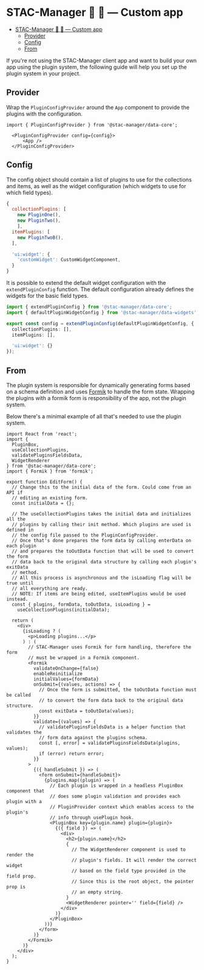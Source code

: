 # STAC-Manager 📡 📄 — Custom app

- [STAC-Manager 📡 📄 — Custom app](#stac-manager----custom-app)
  - [Provider](#provider)
  - [Config](#config)
  - [From](#from)

If you're not using the STAC-Manager client app and want to build your own app using the plugin system, the following guide will help you set up the plugin system in your project.

## Provider

Wrap the `PluginConfigProvider` around the `App` component to provide the plugins with the configuration.

```tsx
import { PluginConfigProvider } from '@stac-manager/data-core';

  <PluginConfigProvider config={config}>
      <App />
  </PluginConfigProvider>
```

## Config

The config object should contain a list of plugins to use for the collections and items, as well as the widget configuration (which widgets to use for which field types).

```js
{
  collectionPlugins: [
    new PluginOne(),
    new PluginTwo(),
    ],
  itemPlugins: [
    new PluginTwoB(),
  ],

  'ui:widget': {
    'customWidget': CustomWidgetComponent,
  }
}
```

It is possible to extend the default widget configuration with the `extendPluginConfig` function. The default configuration already defines the widgets for the basic field types.

```ts
import { extendPluginConfig } from '@stac-manager/data-core';
import { defaultPluginWidgetConfig } from '@stac-manager/data-widgets';

export const config = extendPluginConfig(defaultPluginWidgetConfig, {
  collectionPlugins: [],
  itemPlugins: [],

  'ui:widget': {}
});
```

## From

The plugin system is responsible for dynamically generating forms based on a schema definition and uses [Formik](https://formik.org/) to handle the form state. Wrapping the plugins with a formik form is responsibility of the app, not the plugin system.

Below there's a minimal example of all that's needed to use the plugin system.
```tsx
import React from 'react';
import {
  PluginBox,
  useCollectionPlugins,
  validatePluginsFieldsData,
  WidgetRenderer
} from '@stac-manager/data-core';
import { Formik } from 'formik';

export function EditForm() {
  // Change this to the initial data of the form. Could come from an API if
  // editing an existing form.
  const initialData = {};

  // The useCollectionPlugins takes the initial data and initializes all the
  // plugins by calling their init method. Which plugins are used is defined in
  // the config file passed to the PluginConfigProvider.
  // Once that's done prepares the form data by calling enterData on each plugin
  // and prepares the toOutData function that will be used to convert the form
  // data back to the original data structure by calling each plugin's exitData
  // method.
  // All this process is asynchronous and the isLoading flag will be true until
  // all everything are ready.
  // NOTE: If items are being edited, useItemPlugins would be used instead.
  const { plugins, formData, toOutData, isLoading } =
    useCollectionPlugins(initialData);

  return (
    <div>
      {isLoading ? (
        <p>Loading plugins...</p>
      ) : (
        // STAC-Manager uses Formik for form handling, therefore the form
        // must be wrapped in a Formik component.
        <Formik
          validateOnChange={false}
          enableReinitialize
          initialValues={formData}
          onSubmit={(values, actions) => {
            // Once the form is submitted, the toOutData function must be called
            // to convert the form data back to the original data structure.
            const exitData = toOutData(values);
          }}
          validate={(values) => {
            // validatePluginsFieldsData is a helper function that validates the
            // form data against the plugins schema.
            const [, error] = validatePluginsFieldsData(plugins, values);
            if (error) return error;
          }}
        >
          {({ handleSubmit }) => (
            <form onSubmit={handleSubmit}>
              {plugins.map((plugin) => (
                // Each plugin is wrapped in a headless PluginBox component that
                // does some plugin validation and provides each plugin with a
                // PluginProvider context which enables access to the plugin's
                // info through usePlugin hook.
                <PluginBox key={plugin.name} plugin={plugin}>
                  {({ field }) => (
                    <div>
                      <h2>{plugin.name}</h2>
                      {
                        // The WidgetRenderer component is used to render the
                        // plugin's fields. It will render the correct widget
                        // based on the field type provided in the field prop.
                        // Since this is the root object, the pointer prop is
                        // an empty string.
                      }
                      <WidgetRenderer pointer='' field={field} />
                    </div>
                  )}
                </PluginBox>
              ))}
            </form>
          )}
        </Formik>
      )}
    </div>
  );
}
```